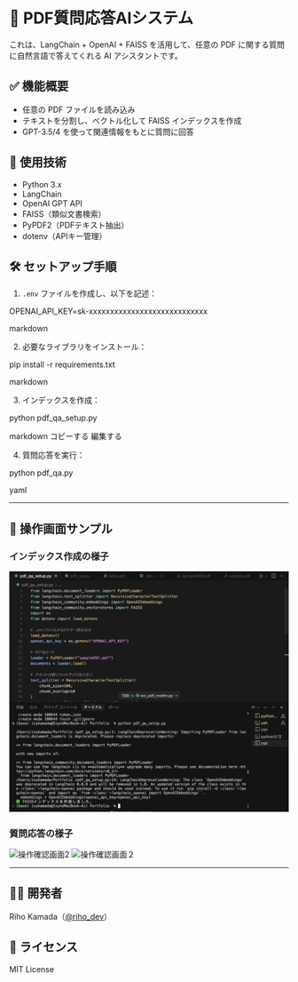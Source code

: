 # 📄 PDF質問応答AIシステム

これは、LangChain + OpenAI + FAISS を活用して、任意の PDF に関する質問に自然言語で答えてくれる AI アシスタントです。

## ✅ 機能概要

- 任意の PDF ファイルを読み込み
- テキストを分割し、ベクトル化して FAISS インデックスを作成
- GPT-3.5/4 を使って関連情報をもとに質問に回答

## 🧠 使用技術

- Python 3.x
- LangChain
- OpenAI GPT API
- FAISS（類似文書検索）
- PyPDF2（PDFテキスト抽出）
- dotenv（APIキー管理）

## 🛠 セットアップ手順

1. `.env` ファイルを作成し、以下を記述：

OPENAI_API_KEY=sk-xxxxxxxxxxxxxxxxxxxxxxxxxxxx

markdown

2. 必要なライブラリをインストール：

pip install -r requirements.txt

markdown

3. インデックスを作成：

python pdf_qa_setup.py

markdown
コピーする
編集する

4. 質問応答を実行：

python pdf_qa.py

yaml

---

## 📸 操作画面サンプル

### インデックス作成の様子
![操作確認画面1](操作確認画面1.png)

### 質問応答の様子
![操作確認画面2](操作確認画面2.png)
<img width="893" alt="操作確認画面２" src="https://github.com/user-attachments/assets/e26af289-83d4-4526-9d88-2806b357fb66" />

---

## 🙋‍♀️ 開発者  
Riho Kamada（[@riho_dev](https://github.com/RihoKamada)）

## 📝 ライセンス  
MIT License








